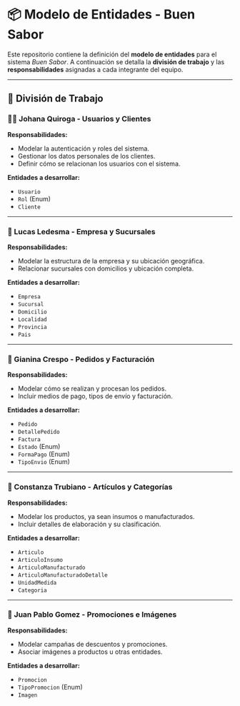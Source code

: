 # 📦 Modelo de Entidades - Buen Sabor

Este repositorio contiene la definición del **modelo de entidades** para el sistema *Buen Sabor*. A continuación se detalla la **división de trabajo** y las **responsabilidades** asignadas a cada integrante del equipo.

---

## 👥 División de Trabajo

### 🧑‍💼 Johana Quiroga - Usuarios y Clientes

**Responsabilidades:**
- Modelar la autenticación y roles del sistema.
- Gestionar los datos personales de los clientes.
- Definir cómo se relacionan los usuarios con el sistema.

**Entidades a desarrollar:**
- `Usuario`
- `Rol` (Enum)
- `Cliente`

---

### 🏢 Lucas Ledesma - Empresa y Sucursales

**Responsabilidades:**
- Modelar la estructura de la empresa y su ubicación geográfica.
- Relacionar sucursales con domicilios y ubicación completa.

**Entidades a desarrollar:**
- `Empresa`
- `Sucursal`
- `Domicilio`
- `Localidad`
- `Provincia`
- `Pais`

---

### 🧾 Gianina Crespo - Pedidos y Facturación

**Responsabilidades:**
- Modelar cómo se realizan y procesan los pedidos.
- Incluir medios de pago, tipos de envío y facturación.

**Entidades a desarrollar:**
- `Pedido`
- `DetallePedido`
- `Factura`
- `Estado` (Enum)
- `FormaPago` (Enum)
- `TipoEnvio` (Enum)

---

### 🛒 Constanza Trubiano - Artículos y Categorías

**Responsabilidades:**
- Modelar los productos, ya sean insumos o manufacturados.
- Incluir detalles de elaboración y su clasificación.

**Entidades a desarrollar:**
- `Articulo`
- `ArticuloInsumo`
- `ArticuloManufacturado`
- `ArticuloManufacturadoDetalle`
- `UnidadMedida`
- `Categoria`

---

### 🎯 Juan Pablo Gomez - Promociones e Imágenes

**Responsabilidades:**
- Modelar campañas de descuentos y promociones.
- Asociar imágenes a productos u otras entidades.

**Entidades a desarrollar:**
- `Promocion`
- `TipoPromocion` (Enum)
- `Imagen`
